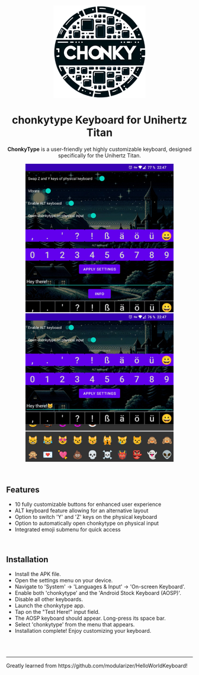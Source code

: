 <p align="center">
  <img src="https://github.com/jensma-de/chonkytype/blob/main/assets/logo.png" alt="ChonkyType Logo" width="250" height="250">
</p>

<h1 align="center">
  chonkytype Keyboard for Unihertz Titan
</h1>

<p align="center">
  <strong>ChonkyType</strong> is a user-friendly yet highly customizable keyboard, designed specifically for the Unihertz Titan.
</p>
<p align="center">
  <img src="https://github.com/jensma-de/chonkytype/blob/main/assets/2.jpg" width="400" />
  <img src="https://github.com/jensma-de/chonkytype/blob/main/assets/1.jpg" width="400" />
</p>

</p>

<br>
<h2>Features</h2>
<ul>
  <li>10 fully customizable buttons for enhanced user experience</li>
  <li>ALT keyboard feature allowing for an alternative layout</li>
  <li>Option to switch 'Y' and 'Z' keys on the physical keyboard</li>
  <li>Option to automatically open chonkytype on physical input</li>
  <li>Integrated emoji submenu for quick access</li>
</ul>
<br>
<h2>Installation</h2>
<ul>
  <li>Install the APK file.</li>
  <li>Open the settings menu on your device.</li>
  <li>Navigate to 'System' -> 'Languages & Input' -> 'On-screen Keyboard'.</li>
  <li>Enable both 'chonkytype' and the 'Android Stock Keyboard (AOSP)'.</li>
  <li>Disable all other keyboards.</li>
  <li>Launch the chonkytype app.</li>
  <li>Tap on the "Test Here!" input field.</li>
  <li>The AOSP keyboard should appear. Long-press its space bar.</li>
  <li>Select 'chonkytype' from the menu that appears.</li>
  <li>Installation complete! Enjoy customizing your keyboard.</li>
</ul>

<br>
<br>
<hr>
Greatly learned from https://github.com/modularizer/HelloWorldKeyboard!
